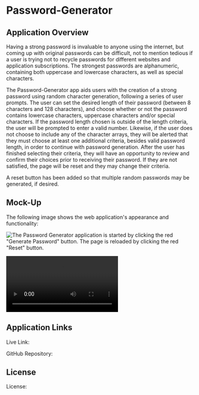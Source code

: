# Password-Generator

## Application Overview

Having a strong password is invaluable to anyone using the internet, but coming up with original passwords can be difficult, not to mention tedious if a user is trying not to recycle passwords for different websites and application subscriptions. The strongest passwords are alphanumeric, containing both uppercase and lowercase characters, as well as special characters.

The Password-Generator app aids users with the creation of a strong password using random character generation, following a series of user prompts. The user can set the desired length of their password (between 8 characters and 128 characters), and choose whether or not the password contains lowercase characters, uppercase characters and/or special characters. If the password length chosen is outside of the length criteria, the user will be prompted to enter a valid number. Likewise, if the user does not choose to include any of the character arrays, they will be alerted that they must choose at least one additional criteria, besides valid password length, in order to continue with password generation. After the user has finished selecting their criteria, they will have an opportunity to review and confirm their choices prior to receiving their password. If they are not satisfied, the page will be reset and they may change their criteria.

A reset button has been added so that multiple random passwords may be generated, if desired.

## Mock-Up

The following image shows the web application's appearance and functionality:

![The Password Generator application is started by clicking the red "Generate Password" button. The page is reloaded by clicking the red "Reset" button.](./assets/images/)<add image path here>

![The following video illustrates the different prompt functionality and how criteria guidelines are addressed during user interaction.](./assets/video/password_generator.mov)

## Application Links

Live Link:

GitHub Repository:

## License

License: 

